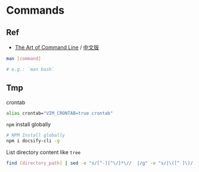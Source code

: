 # Commands

## Ref

- [The Art of Command Line](https://github.com/jlevy/the-art-of-command-line/blob/master/README.md) / [中文版](https://github.com/jlevy/the-art-of-command-line/blob/master/README-zh.md)

```bash
man [command]

# e.g.: `man bash`
```

## Tmp

crontab

```bash
alias crontab="VIM_CRONTAB=true crontab"
```

`npm` install globally

```bash
# NPM Install globally
npm i docsify-cli -g
```

List directory content like `tree`

```bash
find [directory_path] | sed -e "s/[^-][^\/]*\//  |/g" -e "s/|\([^ ]\)/|── \1/"
```
